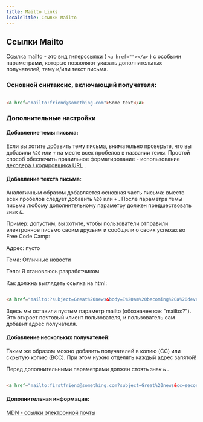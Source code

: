 ```yaml
---
title: Mailto Links
localeTitle: Ссылки Mailto
---
```

## Ссылки Mailto

Ссылка mailto - это вид гиперссылки ( `<a href=""></a>` ) с особыми параметрами, которые позволяют указать дополнительных получателей, тему и/или текст письма.

### Основной синтаксис, включающий получателя:

```html

<a href="mailto:friend@something.com">Some text</a> 
```

### Дополнительные настройки

#### Добавление темы письма:

Если вы хотите добавить тему письма, внимательно проверьте, что вы добавили `%20` или `+` на месте всех пробелов в названии темы. Простой способ обеспечить правильное форматирование - использование [декодера / кодировщика URL](https://meyerweb.com/eric/tools/dencoder/) .

#### Добавление текста письма:

Аналогичным образом добавляется основная часть письма: вместо всех пробелов следует добавить `%20` или `+` . После параметра темы письма любому дополнительному параметру должен предшествовать знак `&`.

Пример: допустим, вы хотите, чтобы пользователи отправили электронное письмо своим друзьям и сообщили о своих успехах во Free Code Camp:

Адрес: пусто

Тема: Отличные новости

Тело: Я становлюсь разработчиком

Как должна выглядеть ссылка на html:

```html

<a href="mailto:?subject=Great%20news&body=I%20am%20becoming%20a%20developer">Send mail!</a> 
```

Здесь мы оставили пустым параметр mailto (обозначен как "mailto:?"). Это откроет почтовый клиент пользователя, и пользователь сам добавит адрес получателя.

#### Добавление нескольких получателей:

Таким же образом можно добавить получателей в копию (CC) или скрытую копию (BCC). При этом нужно отделять каждый адрес запятой!

Перед дополнительными параметрами должен стоять знак `&` .

```html

<a href="mailto:firstfriend@something.com?subject=Great%20news&cc=secondfriend@something.com,thirdfriend@something.com&bcc=fourthfriend@something.com">Send mail!</a> 
```

#### Дополнительная информация:

[MDN - ссылки электронной почты](https://developer.mozilla.org/en-US/docs/Learn/HTML/Introduction_to_HTML/Creating_hyperlinks#E-mail_links)
